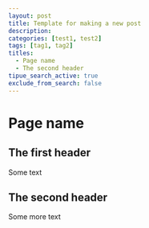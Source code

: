 ```yaml
---
layout: post
title: Template for making a new post
description:
categories: [test1, test2]
tags: [tag1, tag2]
titles:
  - Page name
  - The second header
tipue_search_active: true
exclude_from_search: false
---
```


# Page name

## The first header
Some text

## The second header
Some more text

